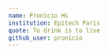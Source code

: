 ```yaml
---
name: Pronicio Hs
institution: Epitech Paris
quote: To drink is to live
github_user: pronicio
---
```


